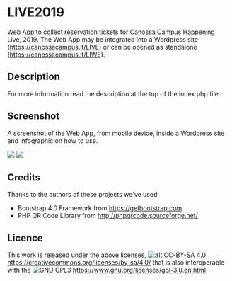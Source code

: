 # LIVE2019
Web App to collect reservation tickets for Canossa Campus Happening Live, 2019.
The Web App may be integrated into a Wordpress site (https://canossacampus.it/LIVE) or can be opened as standalone (https://canossacampus.it/LIWE).

## Description
For more information read the description at the top of the index.php file.

## Screenshot
A screenshot of the Web App, from mobile device, inside a Wordpress site and infographic on how to use.
<div style="margin:0 auto;"><img src="https://www.canossacampus.it/test/LabWeb/LIVE/live1819b/wp-content/campus/img/mobile-1.png" style="max-height:32em !important;">&nbsp;<img src="https://www.canossacampus.it/test/LabWeb/LIVE/live1819b/wp-content/uploads/2019/05/istruzioni-1.png" style="max-height:32em !important;"></div>

## Credits
Thanks to the authors of these projects we've used:
- Bootstrap 4.0 Framework from https://getbootstrap.com
- PHP QR Code Library from http://phpqrcode.sourceforge.net/

## Licence
This work is released under the above licenses, ![alt CC-BY-SA 4.0](https://licensebuttons.net/l/by-sa/4.0/88x31.png) https://creativecommons.org/licenses/by-sa/4.0/ that is also interoperable with the ![GNU GPL3](https://www.gnu.org/graphics/gplv3-88x31.png) https://www.gnu.org/licenses/gpl-3.0.en.html
